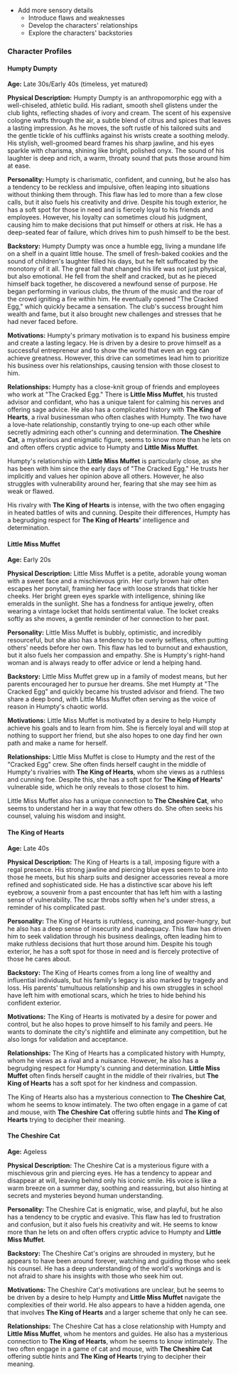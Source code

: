  *   Add more sensory details
     *   Introduce flaws and weaknesses
     *   Develop the characters' relationships
     *   Explore the characters' backstories

### Character Profiles

#### Humpty Dumpty

**Age:** Late 30s/Early 40s (timeless, yet matured)

**Physical Description:** Humpty Dumpty is an anthropomorphic egg with a well-chiseled, athletic build. His radiant, smooth shell glistens under the club lights, reflecting shades of ivory and cream. The scent of his expensive cologne wafts through the air, a subtle blend of citrus and spices that leaves a lasting impression. As he moves, the soft rustle of his tailored suits and the gentle tickle of his cufflinks against his wrists create a soothing melody. His stylish, well-groomed beard frames his sharp jawline, and his eyes sparkle with charisma, shining like bright, polished onyx. The sound of his laughter is deep and rich, a warm, throaty sound that puts those around him at ease.

**Personality:** Humpty is charismatic, confident, and cunning, but he also has a tendency to be reckless and impulsive, often leaping into situations without thinking them through. This flaw has led to more than a few close calls, but it also fuels his creativity and drive. Despite his tough exterior, he has a soft spot for those in need and is fiercely loyal to his friends and employees. However, his loyalty can sometimes cloud his judgment, causing him to make decisions that put himself or others at risk. He has a deep-seated fear of failure, which drives him to push himself to be the best.

**Backstory:** Humpty Dumpty was once a humble egg, living a mundane life on a shelf in a quaint little house. The smell of fresh-baked cookies and the sound of children's laughter filled his days, but he felt suffocated by the monotony of it all. The great fall that changed his life was not just physical, but also emotional. He fell from the shelf and cracked, but as he pieced himself back together, he discovered a newfound sense of purpose. He began performing in various clubs, the thrum of the music and the roar of the crowd igniting a fire within him. He eventually opened "The Cracked Egg," which quickly became a sensation. The club's success brought him wealth and fame, but it also brought new challenges and stresses that he had never faced before.

**Motivations:** Humpty's primary motivation is to expand his business empire and create a lasting legacy. He is driven by a desire to prove himself as a successful entrepreneur and to show the world that even an egg can achieve greatness. However, this drive can sometimes lead him to prioritize his business over his relationships, causing tension with those closest to him.

**Relationships:** Humpty has a close-knit group of friends and employees who work at "The Cracked Egg." There is **Little Miss Muffet**, his trusted advisor and confidant, who has a unique talent for calming his nerves and offering sage advice. He also has a complicated history with **The King of Hearts**, a rival businessman who often clashes with Humpty. The two have a love-hate relationship, constantly trying to one-up each other while secretly admiring each other's cunning and determination. **The Cheshire Cat**, a mysterious and enigmatic figure, seems to know more than he lets on and often offers cryptic advice to Humpty and **Little Miss Muffet**.

Humpty's relationship with **Little Miss Muffet** is particularly close, as she has been with him since the early days of "The Cracked Egg." He trusts her implicitly and values her opinion above all others. However, he also struggles with vulnerability around her, fearing that she may see him as weak or flawed.

His rivalry with **The King of Hearts** is intense, with the two often engaging in heated battles of wits and cunning. Despite their differences, Humpty has a begrudging respect for **The King of Hearts'** intelligence and determination.

#### Little Miss Muffet

**Age:** Early 20s

**Physical Description:** Little Miss Muffet is a petite, adorable young woman with a sweet face and a mischievous grin. Her curly brown hair often escapes her ponytail, framing her face with loose strands that tickle her cheeks. Her bright green eyes sparkle with intelligence, shining like emeralds in the sunlight. She has a fondness for antique jewelry, often wearing a vintage locket that holds sentimental value. The locket creaks softly as she moves, a gentle reminder of her connection to her past.

**Personality:** Little Miss Muffet is bubbly, optimistic, and incredibly resourceful, but she also has a tendency to be overly selfless, often putting others' needs before her own. This flaw has led to burnout and exhaustion, but it also fuels her compassion and empathy. She is Humpty's right-hand woman and is always ready to offer advice or lend a helping hand.

**Backstory:** Little Miss Muffet grew up in a family of modest means, but her parents encouraged her to pursue her dreams. She met Humpty at "The Cracked Egg" and quickly became his trusted advisor and friend. The two share a deep bond, with Little Miss Muffet often serving as the voice of reason in Humpty's chaotic world.

**Motivations:** Little Miss Muffet is motivated by a desire to help Humpty achieve his goals and to learn from him. She is fiercely loyal and will stop at nothing to support her friend, but she also hopes to one day find her own path and make a name for herself.

**Relationships:** Little Miss Muffet is close to Humpty and the rest of the "Cracked Egg" crew. She often finds herself caught in the middle of Humpty's rivalries with **The King of Hearts**, whom she views as a ruthless and cunning foe. Despite this, she has a soft spot for **The King of Hearts'** vulnerable side, which he only reveals to those closest to him.

Little Miss Muffet also has a unique connection to **The Cheshire Cat**, who seems to understand her in a way that few others do. She often seeks his counsel, valuing his wisdom and insight.

#### The King of Hearts

**Age:** Late 40s

**Physical Description:** The King of Hearts is a tall, imposing figure with a regal presence. His strong jawline and piercing blue eyes seem to bore into those he meets, but his sharp suits and designer accessories reveal a more refined and sophisticated side. He has a distinctive scar above his left eyebrow, a souvenir from a past encounter that has left him with a lasting sense of vulnerability. The scar throbs softly when he's under stress, a reminder of his complicated past.

**Personality:** The King of Hearts is ruthless, cunning, and power-hungry, but he also has a deep sense of insecurity and inadequacy. This flaw has driven him to seek validation through his business dealings, often leading him to make ruthless decisions that hurt those around him. Despite his tough exterior, he has a soft spot for those in need and is fiercely protective of those he cares about.

**Backstory:** The King of Hearts comes from a long line of wealthy and influential individuals, but his family's legacy is also marked by tragedy and loss. His parents' tumultuous relationship and his own struggles in school have left him with emotional scars, which he tries to hide behind his confident exterior.

**Motivations:** The King of Hearts is motivated by a desire for power and control, but he also hopes to prove himself to his family and peers. He wants to dominate the city's nightlife and eliminate any competition, but he also longs for validation and acceptance.

**Relationships:** The King of Hearts has a complicated history with Humpty, whom he views as a rival and a nuisance. However, he also has a begrudging respect for Humpty's cunning and determination. **Little Miss Muffet** often finds herself caught in the middle of their rivalries, but **The King of Hearts** has a soft spot for her kindness and compassion.

The King of Hearts also has a mysterious connection to **The Cheshire Cat**, whom he seems to know intimately. The two often engage in a game of cat and mouse, with **The Cheshire Cat** offering subtle hints and **The King of Hearts** trying to decipher their meaning.

#### The Cheshire Cat

**Age:** Ageless

**Physical Description:** The Cheshire Cat is a mysterious figure with a mischievous grin and piercing eyes. He has a tendency to appear and disappear at will, leaving behind only his iconic smile. His voice is like a warm breeze on a summer day, soothing and reassuring, but also hinting at secrets and mysteries beyond human understanding.

**Personality:** The Cheshire Cat is enigmatic, wise, and playful, but he also has a tendency to be cryptic and evasive. This flaw has led to frustration and confusion, but it also fuels his creativity and wit. He seems to know more than he lets on and often offers cryptic advice to Humpty and **Little Miss Muffet**.

**Backstory:** The Cheshire Cat's origins are shrouded in mystery, but he appears to have been around forever, watching and guiding those who seek his counsel. He has a deep understanding of the world's workings and is not afraid to share his insights with those who seek him out.

**Motivations:** The Cheshire Cat's motivations are unclear, but he seems to be driven by a desire to help Humpty and **Little Miss Muffet** navigate the complexities of their world. He also appears to have a hidden agenda, one that involves **The King of Hearts** and a larger scheme that only he can see.

**Relationships:** The Cheshire Cat has a close relationship with Humpty and **Little Miss Muffet**, whom he mentors and guides. He also has a mysterious connection to **The King of Hearts**, whom he seems to know intimately. The two often engage in a game of cat and mouse, with **The Cheshire Cat** offering subtle hints and **The King of Hearts** trying to decipher their meaning.
